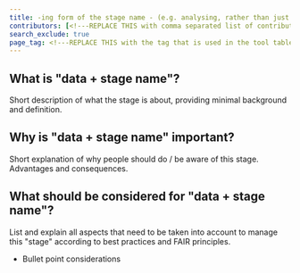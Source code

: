 ```yaml
---
title: -ing form of the stage name - (e.g. analysing, rather than just analyse)
contributors: [<!---REPLACE THIS with comma separated list of contributors--->]
search_exclude: true
page_tag: <!---REPLACE THIS with the tag that is used in the tool table--->
---
```


## What is "data + stage name"? <!-- edit this heading (e.g. what is data analysis?) and write your text below it -->
Short description of what the stage is about, providing minimal background and definition.

## Why is "data + stage name" important? <!-- edit this heading (e.g. why is data analysis important?) and write your text below it -->
Short explanation of why people should do / be aware of this stage. Advantages and consequences.

## What should be considered for "data + stage name"? <!-- edit this heading (e.g. what should be considered for data analysis?) and write your text below it -->
List and explain all aspects that need to be taken into account to manage this "stage" according to best practices and FAIR principles.
* Bullet point considerations
